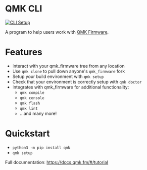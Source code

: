 # QMK CLI
[![CLI Setup](https://github.com/qmk/qmk_cli/workflows/CLI%20Setup/badge.svg)](https://github.com/qmk/qmk_cli/actions?query=workflow%3A%22CLI+Setup%22)  

A program to help users work with [QMK Firmware](https://qmk.fm/).

# Features

* Interact with your qmk_firmware tree from any location
* Use `qmk clone` to pull down anyone's `qmk_firmware` fork
* Setup your build environment with `qmk setup`
* Check that your environment is correctly setup with `qmk doctor`
* Integrates with qmk_firmware for additional functionality:
    * `qmk compile`
    * `qmk console`
    * `qmk flash`
    * `qmk lint`
    * ...and many more!

# Quickstart

* `python3 -m pip install qmk`
* `qmk setup`

Full documentation: <https://docs.qmk.fm/#/tutorial>
